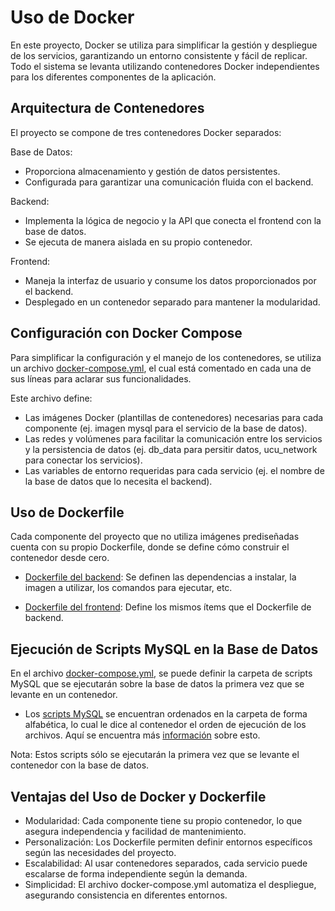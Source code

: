 # Uso de Docker

En este proyecto, Docker se utiliza para simplificar la gestión y despliegue de los servicios, garantizando un entorno consistente y fácil de replicar. Todo el sistema se levanta utilizando contenedores Docker independientes para los diferentes componentes de la aplicación.

## Arquitectura de Contenedores

El proyecto se compone de tres contenedores Docker separados:

Base de Datos:
- Proporciona almacenamiento y gestión de datos persistentes.
- Configurada para garantizar una comunicación fluida con el backend.

Backend:
- Implementa la lógica de negocio y la API que conecta el frontend con la base de datos.
- Se ejecuta de manera aislada en su propio contenedor.

Frontend:
- Maneja la interfaz de usuario y consume los datos proporcionados por el backend.
- Desplegado en un contenedor separado para mantener la modularidad.

## Configuración con Docker Compose

Para simplificar la configuración y el manejo de los contenedores, se utiliza un archivo [docker-compose.yml](../docker-compose.yml), el cual está comentado en cada una de sus líneas para aclarar sus funcionalidades.

Este archivo define:

- Las imágenes Docker (plantillas de contenedores) necesarias para cada componente (ej. imagen mysql para el servicio de la base de datos).
- Las redes y volúmenes para facilitar la comunicación entre los servicios y la persistencia de datos (ej. db_data para persitir datos, ucu_network para conectar los servicios).
- Las variables de entorno requeridas para cada servicio (ej. el nombre de la base de datos que lo necesita el backend).

## Uso de Dockerfile

Cada componente del proyecto que no utiliza imágenes prediseñadas cuenta con su propio Dockerfile, donde se define cómo construir el contenedor desde cero.

- [Dockerfile del backend](../backend/Dockerfile): Se definen las dependencias a instalar, la imagen a utilizar, los comandos para ejecutar, etc.

- [Dockerfile del frontend](../frontend/Dockerfile): Define los mismos ítems que el Dockerfile de backend.

## Ejecución de Scripts MySQL en la Base de Datos

En el archivo [docker-compose.yml](../docker-compose.yml), se puede definir la carpeta de scripts MySQL que se ejecutarán sobre la base de datos la primera vez que se levante en un contenedor.

- Los [scripts MySQL](../scripts/) se encuentran ordenados en la carpeta de forma alfabética, lo cual le dice al contenedor el orden de ejecución de los archivos. Aquí se encuentra más [información](https://hub.docker.com/_/mysql) sobre esto.

Nota: Estos scripts sólo se ejecutarán la primera vez que se levante el contenedor con la base de datos.

## Ventajas del Uso de Docker y Dockerfile

- Modularidad: Cada componente tiene su propio contenedor, lo que asegura independencia y facilidad de mantenimiento.
- Personalización: Los Dockerfile permiten definir entornos específicos según las necesidades del proyecto.
- Escalabilidad: Al usar contenedores separados, cada servicio puede escalarse de forma independiente según la demanda.
- Simplicidad: El archivo docker-compose.yml automatiza el despliegue, asegurando consistencia en diferentes entornos.